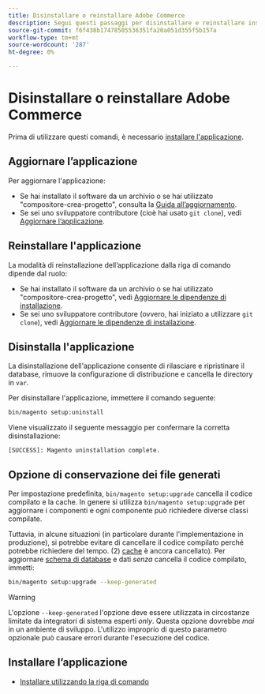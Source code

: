 ```yaml
---
title: Disinstallare o reinstallare Adobe Commerce
description: Segui questi passaggi per disinstallare e reinstallare installazioni on-premise di Adobe Commerce e Magenti Open Source.
source-git-commit: f6f438b17478505536351fa20a051d355f5b157a
workflow-type: tm+mt
source-wordcount: '287'
ht-degree: 0%

---
```



# Disinstallare o reinstallare Adobe Commerce

Prima di utilizzare questi comandi, è necessario [installare l&#39;applicazione](../tutorials/install.md).

## Aggiornare l’applicazione

Per aggiornare l&#39;applicazione:

* Se hai installato il software da un archivio o se hai utilizzato &quot;compositore-crea-progetto&quot;, consulta la [Guida all’aggiornamento](../../upgrade/overview.md).
* Se sei uno sviluppatore contributore (cioè hai usato `git clone`), vedi [Aggiornare l’applicazione](../../upgrade/developer/git-installs.md).

## Reinstallare l&#39;applicazione

La modalità di reinstallazione dell’applicazione dalla riga di comando dipende dal ruolo:

* Se hai installato il software da un archivio o se hai utilizzato &quot;compositore-crea-progetto&quot;, vedi [Aggiornare le dipendenze di installazione](https://developer.adobe.com/commerce/contributor/guides/install/update-dependencies/).
* Se sei uno sviluppatore contributore (ovvero, hai iniziato a utilizzare `git clone`), vedi [Aggiornare le dipendenze di installazione](https://developer.adobe.com/commerce/contributor/guides/install/update-dependencies/).

## Disinstalla l&#39;applicazione

La disinstallazione dell&#39;applicazione consente di rilasciare e ripristinare il database, rimuove la configurazione di distribuzione e cancella le directory in `var`.

Per disinstallare l&#39;applicazione, immettere il comando seguente:

```bash
bin/magento setup:uninstall
```

Viene visualizzato il seguente messaggio per confermare la corretta disinstallazione:

```terminal
[SUCCESS]: Magento uninstallation complete.
```

## Opzione di conservazione dei file generati

Per impostazione predefinita, `bin/magento setup:upgrade` cancella il codice compilato e la cache. In genere si utilizza `bin/magento setup:upgrade` per aggiornare i componenti e ogni componente può richiedere diverse classi compilate.

Tuttavia, in alcune situazioni (in particolare durante l&#39;implementazione in produzione), si potrebbe evitare di cancellare il codice compilato perché potrebbe richiedere del tempo. (2) [cache](https://glossary.magento.com/cache) è ancora cancellato). Per aggiornare [schema di database](https://glossary.magento.com/database-schema) e dati *senza* cancella il codice compilato, immetti:

```bash
bin/magento setup:upgrade --keep-generated
```

>[!WARNING]
>
>L&#39;opzione `--keep-generated` l&#39;opzione deve essere utilizzata in circostanze limitate da integratori di sistema esperti *only*. Questa opzione dovrebbe *mai* in un ambiente di sviluppo. L&#39;utilizzo improprio di questo parametro opzionale può causare errori durante l&#39;esecuzione del codice.

## Installare l’applicazione

* [Installare utilizzando la riga di comando](../advanced.md)
